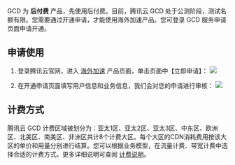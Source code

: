 GCD 为 **后付费** 产品，先使用后付费。目前，腾讯云 GCD 处于公测阶段，测试名额有限。您需要通过开通申请，才能使用海外加速产品。您可登录 GCD 服务申请 页面申请开通。


## 申请使用

1. 登录腾讯云官网，进入 [海外加速](https://cloud.tencent.com/product/gcd) 产品页面，单击页面中【立即申请】：
  ![](https://main.qcloudimg.com/raw/482db4e6be810bf65c248e3365f2d668.png)


2. 在开通申请页面填写用户信息和业务信息，我们会对您的申请进行审核：
  ![](https://main.qcloudimg.com/raw/838e04cbbe8008b3454636355c2d0041.png)

## 计费方式

腾讯云 GCD 计费区域被划分为：亚太1区、亚太2区、亚太3区、中东区、欧洲区、北美区、南美区、非洲区共计8个计费大区。每个大区的CDN消耗费用按该大区的单价和用量分别进行结算。您可以根据业务模型，在流量计费、带宽计费中选择合适的计费方式。更多详细说明可查阅 [计费说明](https://cloud.tencent.com/)。